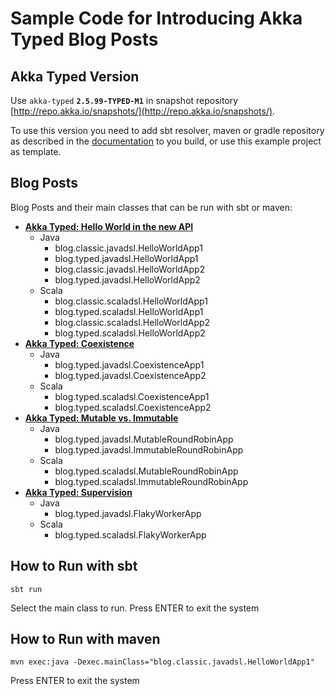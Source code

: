# Sample Code for Introducing Akka Typed Blog Posts

## Akka Typed Version

Use `akka-typed` **`2.5.99-TYPED-M1`** in snapshot repository [http://repo.akka.io/snapshots/](http://repo.akka.io/snapshots/).

To use this version you need to add sbt resolver, maven or gradle repository as described in the [documentation](http://doc.akka.io/docs/akka/2.5/intro/getting-started.html#Using_a_build_tool) to you build, or use this example project as template.

## Blog Posts

Blog Posts and their main classes that can be run with sbt or maven:

* **[Akka Typed: Hello World in the new API](http://blog.akka.io/typed/2017/05/05/typed-intro)**
  * Java
    * blog.classic.javadsl.HelloWorldApp1
    * blog.typed.javadsl.HelloWorldApp1
    * blog.classic.javadsl.HelloWorldApp2
    * blog.typed.javadsl.HelloWorldApp2
  * Scala
    * blog.classic.scaladsl.HelloWorldApp1
    * blog.typed.scaladsl.HelloWorldApp1
    * blog.classic.scaladsl.HelloWorldApp2
    * blog.typed.scaladsl.HelloWorldApp2
* **[Akka Typed: Coexistence](http://blog.akka.io/typed/2017/05/06/typed-coexistence)**
  * Java
    * blog.typed.javadsl.CoexistenceApp1
    * blog.typed.javadsl.CoexistenceApp2
  * Scala
    * blog.typed.scaladsl.CoexistenceApp1
    * blog.typed.scaladsl.CoexistenceApp2
* **[Akka Typed: Mutable vs. Immutable](http://blog.akka.io/typed/2017/05/08/typed-mutable-vs-immutable)**
  * Java
    * blog.typed.javadsl.MutableRoundRobinApp
    * blog.typed.javadsl.ImmutableRoundRobinApp
  * Scala
    * blog.typed.scaladsl.MutableRoundRobinApp
    * blog.typed.scaladsl.ImmutableRoundRobinApp
* **[Akka Typed: Supervision](http://blog.akka.io/typed/2017/05/16/supervision)**
  * Java
    * blog.typed.javadsl.FlakyWorkerApp
  * Scala
    * blog.typed.scaladsl.FlakyWorkerApp
    
    

## How to Run with sbt

```
sbt run
```

Select the main class to run.
Press ENTER to exit the system

## How to Run with maven

```
mvn exec:java -Dexec.mainClass="blog.classic.javadsl.HelloWorldApp1"
```

Press ENTER to exit the system
 
